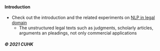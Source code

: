 
#### Introduction   

* Check out the introduction and the related experiments on [NLP in legal domain](https://github.com/muyun/dev.nllp/blob/master/docs/nllp-20210618.pdf) 
    - The unstructured legal texts such as judgments, scholarly articles, arguments an pleadings, not only commercial applications
     
#####  &copy; 2021 CUHK 
